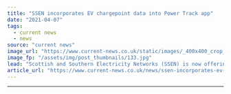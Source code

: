 ```yaml
---
title: "SSEN incorporates EV chargepoint data into Power Track app"
date: "2021-04-07"
tags: 
  - current news
  - news
source: "current news"
image_url: "https://www.current-news.co.uk/static/images/_400x400_crop_center-center/ImageGen-SSE.jpg"
image_fp: "/assets/img/post_thumbnails/133.jpg"
lead: "​Scottish and Southern Electricity Networks (SSEN) is now offering data on electric vehicle (EV) chargepoint availability within its Power Track app."
article_url: "https://www.current-news.co.uk/news/ssen-incorporates-ev-chargepoint-data-into-power-track-app?utm_source=rss-feeds&utm_medium=rss&utm_campaign=rss"
---
```


---
